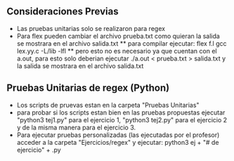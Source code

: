 ## Consideraciones Previas
* Las pruebas unitarias solo se realizaron para regex
* Para flex pueden cambiar el archivo prueba.txt como quieran la salida se mostrara en el archivo salida.txt
** para compilar ejecutar:
      flex f.l
      gcc lex.yy.c -L/lib -lfl
** pero esto no es necesario ya que cuentan con el a.out, para esto solo deberian ejecutar
      ./a.out < prueba.txt > salida.txt
y la salida se mostrara en el archivo salida.txt


## Pruebas Unitarias de regex (Python)
* Los scripts de pruevas estan en la carpeta "Pruebas Unitarias"
* para probar si los scripts estan bien en las pruebas propuestas ejecutar "python3 tej1.py" para el ejercicio 1, "python3 tej2.py" para el ejercicio 2 y de la misma manera para el ejercicio 3.
* Para ejecutar pruebas personalizadas (las ejecutadas por el profesor) acceder a la carpeta "Ejercicios/regex" y ejecutar:
    python3 ej + "# de ejercicio" + .py

